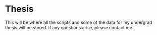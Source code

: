 # Thesis
This will be where all the scripts and some of the data for my undergrad thesis will be stored. If any questions arise, please contact me.
